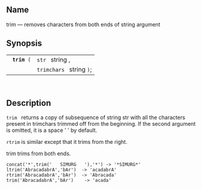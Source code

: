 <div id="fn_trim" class="refentry">

<div class="titlepage">

</div>

<div class="refnamediv">

## Name

trim — removes characters from both ends of string argument

</div>

<div class="refsynopsisdiv">

## Synopsis

<div id="fsyn_trim" class="funcsynopsis">

|                   |                          |
|-------------------|--------------------------|
| ` `**`trim`**` (` | `str ` string ,          |
|                   | `trimchars ` string `)`; |

<div class="funcprototype-spacer">

 

</div>

</div>

</div>

<div id="desc_44" class="refsect1">

## Description

`trim ` returns a copy of subsequence of string str with all the
characters present in trimchars trimmed off from the beginning. If the
second argument is omitted, it is a space ' ' by default.

`rtrim` is similar except that it trims from the right.

trim trims from both ends.

``` screen
concat('*',trim('   SIMURG   '),'*') -> '*SIMURG*'
ltrim('AbracadabrA','bAr')  -> 'acadabrA'
rtrim('AbracadabrA','bAr')  -> 'Abracada'
trim('AbracadabrA','bAr')    -> 'acada'
```

</div>

</div>
